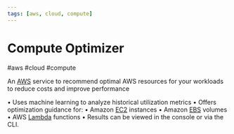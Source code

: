 ```yaml
---
tags: [aws, cloud, compute]
---
```

# Compute Optimizer
#aws #cloud #compute 


An [AWS](Cloud%20Computing/AWS/AWS.md) service to recommend optimal AWS resources for your
workloads to reduce costs and improve performance

• Uses machine learning to analyze historical utilization metrics
• Offers optimization guidance for:
	• Amazon [EC2](Cloud%20Computing/AWS/Compute/EC2.md) instances
	• Amazon [EBS](Cloud%20Computing/AWS/Storage/EBS.md) volumes
	• AWS [Lambda](Cloud%20Computing/AWS/Compute/Lambda.md) functions
• Results can be viewed in the console or via the CLI.